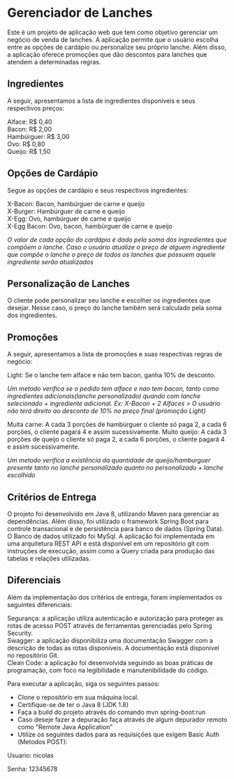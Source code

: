 <h1> Gerenciador de Lanches </h1>
Este é um projeto de aplicação web que tem como objetivo gerenciar um negócio de venda de lanches. A aplicação permite que o usuário escolha entre as opções de cardápio ou personalize seu próprio lanche. Além disso, a aplicação oferece promoções que dão descontos para lanches que atendem a determinadas regras.

## Ingredientes
A seguir, apresentamos a lista de ingredientes disponíveis e seus respectivos preços:

Alface: R$ 0,40<br>
Bacon: R$ 2,00<br>
Hambúrguer: R$ 3,00<br>
Ovo: R$ 0,80<br>
Queijo: R$ 1,50<br>

## Opções de Cardápio
Segue as opções de cardápio e seus respectivos ingredientes:

X-Bacon: Bacon, hambúrguer de carne e queijo<br>
X-Burger: Hambúrguer de carne e queijo<br>
X-Egg: Ovo, hambúrguer de carne e queijo<br>
X-Egg Bacon: Ovo, bacon, hambúrguer de carne e queijo<br>

*O valor de cada opção do cardápio é dado pela soma dos ingredientes que compõem o lanche. Caso o usuário atualize o preço de alguem ingrediente que compõe o lanche o preço de todos os lanches que possuem aquele ingrediente serão atualizados*

## Personalização de Lanches

O cliente pode personalizar seu lanche e escolher os ingredientes que desejar. Nesse caso, o preço do lanche também será calculado pela soma dos ingredientes.

## Promoções

A seguir, apresentamos a lista de promoções e suas respectivas regras de negócio:

Light: Se o lanche tem alface e não tem bacon, ganha 10% de desconto.

*Um metodo verifica se o pedido tem alface e nao tem bacon, tanto como ingredientes adicionais(lanche personalizado) quando com lanche selecionado + ingrediente adicional. Ex: X-Bacon + 2 Alfaces > O usuário não terá direito ao desconto de 10% no preço final (promoção Light)*

Muita carne: A cada 3 porções de hambúrguer o cliente só paga 2, a cada 6 porções, o cliente pagará 4 e assim sucessivamente.
Muito queijo: A cada 3 porções de queijo o cliente só paga 2, a cada 6 porções, o cliente pagará 4 e assim sucessivamente.

*Um metodo verifica a existência da quantidade de queijo/hamburguer presente tanto no lanche personalizado quanto no personalizado + lanche escolhido*

## Critérios de Entrega

O projeto foi desenvolvido em Java 8, utilizando Maven para gerenciar as dependências. Além disso, foi utilizado o framework Spring Boot para controle transacional e de persistência para banco de dados (Spring Data). O Banco de dados utilizado foi MySql. A aplicação foi implementada em uma arquitetura REST API e está disponível em um repositório git com instruções de execução, assim como a Query criada para produção das tabelas e relações utilizadas.

## Diferenciais

Além da implementação dos critérios de entrega, foram implementados os seguintes diferenciais:

Segurança: a aplicação utiliza autenticação e autorização para proteger as rotas de acesso POST através de ferramentas gerenciadas pelo Spring Security.<br>
Swagger: a aplicação disponibiliza uma documentação Swagger com a descrição de todas as rotas disponíveis. A documentação está disponivel no repositório Git.<br>
Clean Code: a aplicação foi desenvolvida seguindo as boas práticas de programação, com foco na legibilidade e manutenibilidade do código.<br>

Para executar a aplicação, siga os seguintes passos:

* Clone o repositório em sua máquina local.
* Certifique-se de ter o Java 8 (JDK 1.8)
* Faça a build do projeto através do comando mvn spring-boot:run
* Caso deseje fazer a depuração faça através de algum depurador remoto como "Remote Java Application"
* Utilize os seguintes dados para as requisições que exigem Basic Auth (Metodos POST):
<p>			Usuario: nicolas </p>
<p>			Senha: 12345678  </p>




